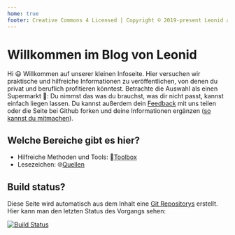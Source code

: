 ```yaml
---
home: true
footer: Creative Commons 4 Licensed | Copyright © 2019-present Leonid and contributors
---
```


# Willkommen im Blog von Leonid 

Hi :smiley: Willkommen auf unserer kleinen Infoseite. Hier versuchen wir praktische und hilfreiche Informationen zu veröffentlichen, von denen du privat und beruflich profitieren könntest. Betrachte die Auswahl als einen Supermarkt :shopping_cart:: Du nimmst das was du brauchst, was dir nicht passt, kannst einfach liegen lassen. Du kannst außerdem dein [Feedback](/feedback.html) mit uns teilen oder die Seite bei Github forken und deine Informationen ergänzen ([so kannst du mitmachen](/contribute.html)). 

## Welche Bereiche gibt es hier?

* Hilfreiche Methoden und Tools: :hammer:[Toolbox](/toolbox/)
* Lesezeichen: :globe_with_meridians:[Quellen](/quellen/)

## Build status?

Diese Seite wird automatisch aus dem Inhalt eine [Git Repositorys](https://github.com/leonidlezner/leonidlezner-page) erstellt. Hier kann man den letzten Status des Vorgangs sehen:

[![Build Status](https://travis-ci.org/leonidlezner/leonidlezner-page.svg?branch=master)](https://travis-ci.org/leonidlezner/leonidlezner-page)
